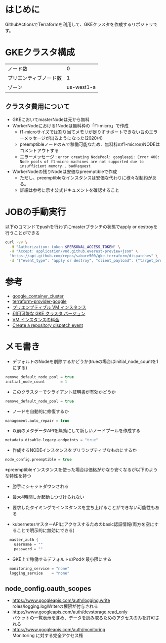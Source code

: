 # はじめに
GithubActionsでTerraformを利用して、GKEクラスタを作成するリポジトリです。

# GKEクラスタ構成
|||
|-|-|
|ノード数|0|
|プリエンティブノード数|1|
|ゾーン|us-west1-a|

## クラスタ費用について
* GKEにおいてmasterNodeは元から無料
* WorkerNodeにおける1Nodeは無料枠の「f1-micro」で作成
  - f1-microサイズでは割り当てメモリが足りずサポートできない旨のエラーメッセージが出るようになった(2020/4)
  - preemptibleノードのみで稼働可能なため、無料枠のf1-microのNODEはコメントアウトする
  - エラーメッセージ : ```error creating NodePool: googleapi: Error 400: Node pools of f1-micro machines are not supported due to insufficient memory., badRequest```
* WorkerNodeの残りNodeは安価なpreemptibleで作成
  - ただし、preemptibleなインスタンスは安価な代わりに様々な制約がある。
  - 詳細は参考に示す公式ドキュメントを確認すること

# JOBの手動実行
以下のコマンドでpushを行わずにmasterブランチの状態でapply or destroyを行うことができる
```bash
curl -vv \
  -H "Authorization: token $PERSONAL_ACCESS_TOKEN" \
  -H "Accept: application/vnd.github.everest-preview+json" \
  "https://api.github.com/repos/sabure500/gke-terraform/dispatches" \
  -d '{"event_type": "apply or destroy", "client_payload": {"target_brunch": "master"}}'
```

# 参考
* [google_container_cluster](https://www.terraform.io/docs/providers/google/r/container_cluster.html)
* [terraform-provider-google](https://github.com/terraform-providers/terraform-provider-google/)
* [プリエンプティブル VM インスタンス](https://cloud.google.com/compute/docs/instances/preemptible?hl=ja)
* [利用可能な GKE クラスタ バージョン](https://cloud.google.com/run/docs/gke/cluster-versions)
* [VM インスタンスの料金](https://cloud.google.com/compute/vm-instance-pricing)
* [Create a repository dispatch event](https://developer.github.com/v3/repos/#create-a-repository-dispatch-event)

# メモ書き

* デフォルトのNodeを削除するかどうか(trueの場合はinitial_node_countを1にする)
```h
remove_default_node_pool = true
initial_node_count       = 1
```

* このクラスターでクライアント証明書が有効かどうか
```h
remove_default_node_pool = true
```

* ノードを自動的に修復するか
```h
management.auto_repair = true
```

* 以前のメタデータAPIを無効にして新しいノードプールを作成する
```h
metadata.disable-legacy-endpoints = "true"
```

* 作成するNODEインスタンスをプリランプティブなものにするか  
```h
node_config.preemptible = true
```
※preemptibleインスタンスを使った場合は価格がかなり安くなるが以下のような特性を持つ
* 勝手にシャットダウンされる
* 最大4時間しか起動しつづけられない
* 要求したタイミングでインスタンスを立ち上げることができない可能性もある

* kubernetesマスターAPIにアクセスするためのbasic認証情報(両方を空にすることで明示的に無効にできる)
```h
  master_auth {
    username = ""
    password = ""
```

* GKE上で稼働するデフォルトのPodを最小限にする
```h
  monitoring_service = "none"
  logging_service    = "none"
```

## node_config.oauth_scopes 
- https://www.googleapis.com/auth/logging.write  
roles/logging.logWriterの権限が付与される
- https://www.googleapis.com/auth/devstorage.read_only  
バケットの一覧表示を含め、データを読み取るためのアクセスのみを許可される
- https://www.googleapis.com/auth/monitoring  
Monitoring に対する完全アクセス権